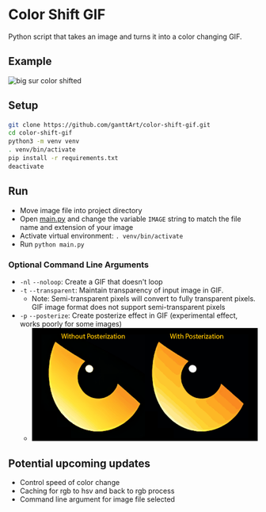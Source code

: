 # Color Shift GIF

Python script that takes an image and turns it into a color changing GIF.

## Example

![big sur color shifted](./assets/readme-examples/big_sur_sm.gif)

## Setup

```bash
git clone https://github.com/ganttArt/color-shift-gif.git
cd color-shift-gif
python3 -m venv venv
. venv/bin/activate
pip install -r requirements.txt
deactivate
```

## Run

- Move image file into project directory
- Open [main.py](main.py) and change the variable `IMAGE` string to match the file name and extension of your image
- Activate virtual environment: `. venv/bin/activate`
- Run `python main.py`

### Optional Command Line Arguments

- `-nl` `--noloop`: Create a GIF that doesn't loop
- `-t` `--transparent`: Maintain transparency of input image in GIF.
  - Note: Semi-transparent pixels will convert to fully transparent pixels. GIF image format does not support semi-transparent pixels
- `-p` `--posterize`: Create posterize effect in GIF (experimental effect, works poorly for some images)
  - ![posterized example](./assets/readme-examples/posterization.png)

## Potential upcoming updates

- Control speed of color change
- Caching for rgb to hsv and back to rgb process
- Command line argument for image file selected